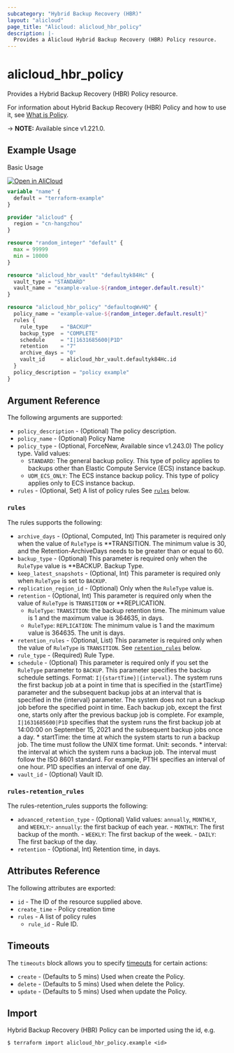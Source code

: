 ```yaml
---
subcategory: "Hybrid Backup Recovery (HBR)"
layout: "alicloud"
page_title: "Alicloud: alicloud_hbr_policy"
description: |-
  Provides a Alicloud Hybrid Backup Recovery (HBR) Policy resource.
---
```


# alicloud_hbr_policy

Provides a Hybrid Backup Recovery (HBR) Policy resource.


For information about Hybrid Backup Recovery (HBR) Policy and how to use it, see [What is Policy](https://www.alibabacloud.com/help/en/cloud-backup/developer-reference/api-hbr-2017-09-08-createpolicyv2).

-> **NOTE:** Available since v1.221.0.

## Example Usage

Basic Usage

<div style="display: block;margin-bottom: 40px;"><div class="oics-button" style="float: right;position: absolute;margin-bottom: 10px;">
  <a href="https://api.aliyun.com/terraform?resource=alicloud_hbr_policy&exampleId=1815e3cf-c5d0-cd30-ebab-0d1865f44adaa392e053&activeTab=example&spm=docs.r.hbr_policy.0.1815e3cfc5&intl_lang=EN_US" target="_blank">
    <img alt="Open in AliCloud" src="https://img.alicdn.com/imgextra/i1/O1CN01hjjqXv1uYUlY56FyX_!!6000000006049-55-tps-254-36.svg" style="max-height: 44px; max-width: 100%;">
  </a>
</div></div>

```terraform
variable "name" {
  default = "terraform-example"
}

provider "alicloud" {
  region = "cn-hangzhou"
}

resource "random_integer" "default" {
  max = 99999
  min = 10000
}

resource "alicloud_hbr_vault" "defaultyk84Hc" {
  vault_type = "STANDARD"
  vault_name = "example-value-${random_integer.default.result}"
}

resource "alicloud_hbr_policy" "defaultoqWvHQ" {
  policy_name = "example-value-${random_integer.default.result}"
  rules {
    rule_type    = "BACKUP"
    backup_type  = "COMPLETE"
    schedule     = "I|1631685600|P1D"
    retention    = "7"
    archive_days = "0"
    vault_id     = alicloud_hbr_vault.defaultyk84Hc.id
  }
  policy_description = "policy example"
}
```

## Argument Reference

The following arguments are supported:
* `policy_description` - (Optional) The policy description.
* `policy_name` - (Optional) Policy Name
* `policy_type` - (Optional, ForceNew, Available since v1.243.0) The policy type. Valid values:
  - `STANDARD`: The general backup policy. This type of policy applies to backups other than Elastic Compute Service (ECS) instance backup.
  - `UDM_ECS_ONLY`: The ECS instance backup policy. This type of policy applies only to ECS instance backup.
* `rules` - (Optional, Set) A list of policy rules See [`rules`](#rules) below.

### `rules`

The rules supports the following:
* `archive_days` - (Optional, Computed, Int) This parameter is required only when the value of `RuleType` is **TRANSITION. The minimum value is 30, and the Retention-ArchiveDays needs to be greater than or equal to 60.
* `backup_type` - (Optional) This parameter is required only when the `RuleType` value is **BACKUP. Backup Type.
* `keep_latest_snapshots` - (Optional, Int) This parameter is required only when `RuleType` is set to `BACKUP`.
* `replication_region_id` - (Optional) Only when the `RuleType` value is.
* `retention` - (Optional, Int) This parameter is required only when the value of `RuleType` is `TRANSITION` or **REPLICATION.
  - `RuleType`: `TRANSITION`: the backup retention time. The minimum value is 1 and the maximum value is 364635, in days.
  - `RuleType`: `REPLICATION`: The minimum value is 1 and the maximum value is 364635. The unit is days.
* `retention_rules` - (Optional, List) This parameter is required only when the value of `RuleType` is `TRANSITION`. See [`retention_rules`](#rules-retention_rules) below.
* `rule_type` - (Required) Rule Type.
* `schedule` - (Optional) This parameter is required only if you set the `RuleType` parameter to `BACKUP`. This parameter specifies the backup schedule settings. Format: `I|{startTime}|{interval}`. The system runs the first backup job at a point in time that is specified in the {startTime} parameter and the subsequent backup jobs at an interval that is specified in the {interval} parameter. The system does not run a backup job before the specified point in time. Each backup job, except the first one, starts only after the previous backup job is complete. For example, `I|1631685600|P1D` specifies that the system runs the first backup job at 14:00:00 on September 15, 2021 and the subsequent backup jobs once a day.  *   startTime: the time at which the system starts to run a backup job. The time must follow the UNIX time format. Unit: seconds. *   interval: the interval at which the system runs a backup job. The interval must follow the ISO 8601 standard. For example, PT1H specifies an interval of one hour. P1D specifies an interval of one day.
* `vault_id` - (Optional) Vault ID.

### `rules-retention_rules`

The rules-retention_rules supports the following:
* `advanced_retention_type` - (Optional) Valid values: `annually`, `MONTHLY`, and `WEEKLY`:- `annually`: the first backup of each year. - `MONTHLY`: The first backup of the month. - `WEEKLY`: The first backup of the week. - `DAILY`: The first backup of the day.
* `retention` - (Optional, Int) Retention time, in days.

## Attributes Reference

The following attributes are exported:
* `id` - The ID of the resource supplied above.
* `create_time` - Policy creation time
* `rules` - A list of policy rules
  * `rule_id` - Rule ID.

## Timeouts

The `timeouts` block allows you to specify [timeouts](https://www.terraform.io/docs/configuration-0-11/resources.html#timeouts) for certain actions:
* `create` - (Defaults to 5 mins) Used when create the Policy.
* `delete` - (Defaults to 5 mins) Used when delete the Policy.
* `update` - (Defaults to 5 mins) Used when update the Policy.

## Import

Hybrid Backup Recovery (HBR) Policy can be imported using the id, e.g.

```shell
$ terraform import alicloud_hbr_policy.example <id>
```
